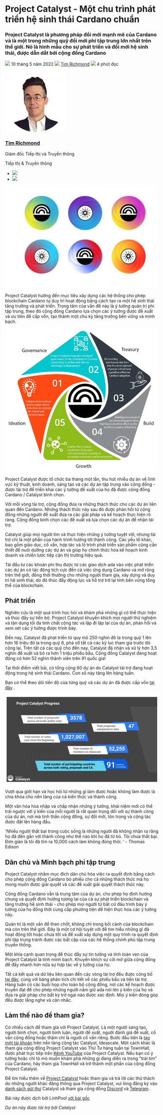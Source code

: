 # Project Catalyst - Một chu trình phát triển hệ sinh thái Cardano chuẩn

### **Project Catalyst là phương pháp đổi mới mạnh mẽ của Cardano và là một trong những quỹ đổi mới phi tập trung lớn nhất trên thế giới. Nó là hình mẫu cho sự phát triển và đổi mới hệ sinh thái, được dẫn dắt bởi cộng đồng Cardano**

![](img/2022-05-10-project-catalyst-a-virtuous-cycle-of-cardano-ecosystem-development-investing-in-great-ideas-to-make-positive-real-world-changes.002.png) 10 tháng 5 năm 2022 ![](img/2022-05-10-project-catalyst-a-virtuous-cycle-of-cardano-ecosystem-development-investing-in-great-ideas-to-make-positive-real-world-changes.002.png) [Tim Richmond](/en/blog/authors/tim-richmond/page-1/) ![](img/2022-05-10-project-catalyst-a-virtuous-cycle-of-cardano-ecosystem-development-investing-in-great-ideas-to-make-positive-real-world-changes.003.png) 4 phút đọc

![Tim Richmond](img/2022-05-10-project-catalyst-a-virtuous-cycle-of-cardano-ecosystem-development-investing-in-great-ideas-to-make-positive-real-world-changes.004.png)[](/en/blog/authors/tim-richmond/page-1/)

### [**Tim Richmond**](/en/blog/authors/tim-richmond/page-1/)

Giám đốc Tiếp thị và Truyền thông

Tiếp thị &amp; Truyền thông

- ![](img/2022-05-10-project-catalyst-a-virtuous-cycle-of-cardano-ecosystem-development-investing-in-great-ideas-to-make-positive-real-world-changes.005.png)[](mailto:tim.richmond@iohk.io "Email")
- ![](img/2022-05-10-project-catalyst-a-virtuous-cycle-of-cardano-ecosystem-development-investing-in-great-ideas-to-make-positive-real-world-changes.006.png)[](https://www.linkedin.com/in/tim--richmond/ "LinkedIn")

![Project Catalyst - Một chu trình phát triển hệ sinh thái Cardano chuẩn](img/2022-05-10-project-catalyst-a-virtuous-cycle-of-cardano-ecosystem-development-investing-in-great-ideas-to-make-positive-real-world-changes.007.jpeg)

Project Catalyst hướng đến mục tiêu xây dựng các hệ thống cho phép blockchain Cardano tự duy trì hoạt động bằng cách tạo ra một hệ sinh thái tăng trưởng và phát triển. Trọng tâm của vấn đề này là ý tưởng quản trị phi tập trung, theo đó cộng đồng Cardano lựa chọn các ý tưởng được đề xuất và ưu tiên để cấp vốn, tạo thành một chu kỳ tăng trưởng bền vững và minh bạch.

![](img/2022-05-10-project-catalyst-a-virtuous-cycle-of-cardano-ecosystem-development-investing-in-great-ideas-to-make-positive-real-world-changes.008.jpeg)

Project Catalyst được tổ chức ba tháng một lần, thu hút nhiều dự án về lĩnh vực kỹ thuật, kinh doanh, sáng tạo và các dự án tập trung vào cộng đồng - được tài trợ để triển khai các ý tưởng đề xuất của họ đã được cộng đồng Cardano / Catalyst bình chọn.

Với mỗi vòng tài trợ, cộng đồng đưa ra những thách thức cho các dự án liên quan đến Cardano. Những thách thức này sau đó được phản hồi từ cộng đồng những người đề xuất đưa ra các giải pháp và kế hoạch thực hiện rõ ràng. Cộng đồng bình chọn các đề xuất và lựa chọn các dự án để nhận tài trợ.

Catalyst giúp mọi người tìm và thực hiện những ý tưởng tuyệt vời, nhưng tài trợ chỉ là một phần của hành trình hướng tới thành công. Các yếu tố khác, bao gồm giáo dục, cố vấn, hợp tác và  lộ trình phát triển sản phẩm cũng cần thiết để nuôi dưỡng các dự án và giúp họ chính thức hóa kế hoạch kinh doanh và chiến lược tiếp cận thị trường hiệu quả.

Tái đầu tư các khoản phí thu được từ các giao dịch ada vào việc phát triển các dự án có tác động tích cực đến cả việc ứng dụng Cardano và mở rộng trên thế giới, đồng thời thưởng cho những người tham gia, xây dựng và duy trì hệ sinh thái, do đó thúc đẩy động lực và hỗ trợ trở lại tính bền vững tổng thể của blockchain.

## **Phát triển**

Nghiên cứu là một quá trình học hỏi và khám phá những gì có thể thực hiện và thúc đẩy sự tiến bộ. Project Catalyst khuyến khích mọi người thử nghiệm và tận dụng tối đa tính chất cộng tác và lặp đi lặp lại của dự án, phản hồi và xem xét các ý tưởng được trình bày.

Đến nay, Catalyst đã phát triển từ quy mô 250 nghìn đô la trong quỹ 1 lên hơn 16 triệu đô la trong quỹ 8, phá vỡ tất cả các kỷ lục tham gia trước đó cộng lại. Trên tất cả các quỹ cho đến nay, Catalyst đã nhận và xử lý hơn 3,5 nghìn đề xuất và bỏ ra hơn 1 triệu phiếu bầu. Cộng đồng Catalyst đang hoạt động có hơn 52 nghìn thành viên trên 91 quốc gia!

Tại thời điểm viết bài, có tổng cộng 60 dự án do Catalyst tài trợ đang hoạt động trong hệ sinh thái Cardano. Con số này tăng lên hàng tuần.

Bạn có thể theo dõi tiến độ của từng quỹ và các dự án đã được cấp vốn [tại đây](https://bit.ly/FundedProjectsReporting) .

![](img/2022-05-10-project-catalyst-a-virtuous-cycle-of-cardano-ecosystem-development-investing-in-great-ideas-to-make-positive-real-world-changes.009.jpeg)

Vượt qua giới hạn và học hỏi từ những gì làm được hoặc không làm được là chìa khóa cho nền tảng của cả kiến thức và thành công.

Một văn hóa hòa nhập và chấp nhận những ý tưởng, khái niệm mới có thể trái ngược với ý kiến của mỗi người là rất quan trọng đối với sự thành công của dự án, nơi mà tinh thần cộng đồng, sự đổi mới, tôn trọng và cộng tác được đặt lên hàng đầu.

'Nhiều người thất bại trong cuộc sống là những người đã không nhận ra rằng họ đã đến gần với thành công như thế nào khi họ đã từ bỏ. Tôi chưa thất bại. Đơn giản là tôi đã tìm ra 10,000 cách làm không đúng thôi. ' - Thomas Edison

## **Dân chủ và Minh bạch phi tập trung**

Project Catalyst nhằm mục đích dân chủ hóa việc ra quyết định bằng cách cho phép cộng đồng Cardano bỏ phiếu cho cả những thách thức mà họ mong muốn được giải quyết và các đề xuất giải quyết thách thức này.

Cộng đồng Cardano vẫn là trung tâm của dự án, cho phép họ định hướng chung và quyết định hướng tương lai của cả sự phát triển blockchain và tăng trưởng hệ sinh thái - cho phép mọi người từ bất cứ đâu trình bày ý tưởng của họ đồng thời cung cấp phương tiện để hiện thực hóa các ý tưởng này.

Quản trị là một vấn đề then chốt, không chỉ trong bối cảnh của blockchain mà còn trên thế giới. Đây là một cơ hội tuyệt vời để tìm hiểu những gì đã hoạt động tốt hoặc chưa tốt và đề xuất xây dựng một quy trình ra quyết định phi tập trung tránh được các bất cập của các hệ thống chính phủ tập trung truyền thống.

Một khía cạnh quan trọng để thúc đẩy sự tin tưởng và tính toàn vẹn của Project Catalyst là tính minh bạch. Khuyến khích sự cởi mở giữa cộng đồng để đẩy nhanh hơn nữa sự hợp tác về ý tưởng của họ.

Tất cả kết quả và dữ liệu liên quan đến các vòng tài trợ đều được công bố [tại đây](https://docs.google.com/spreadsheets/d/1bfnWFa94Y7Zj0G7dtpo9W1nAYGovJbswipxiHT4UE3g/edit#gid=938310766), cùng với bảng phân tích chi tiết về các phiếu bầu và tiền tài trợ. Hàng tuần có các buổi họp cho toàn bộ cộng đồng, nơi các kế hoạch được truyền đạt để cho phép những người nắm giữ ada nói lên ý kiến của họ và đưa ra giải pháp cho bất kỳ trở ngại nào được xác định. Mọi ý kiến đóng góp đều được lắng nghe và cân nhắc.

## **Làm thế nào để tham gia?**

Có nhiều cách để tham gia với Project Catalyst. Là một người sáng tạo, người bình chọn, người bình luận, người đề xuất, người đánh giá đề xuất, cố vấn cộng đồng hoặc thậm chí là người cố vấn riêng. Bước đầu tiên là [tạo một tài khoản](https://cardano.ideascale.com/) trên nền tảng cộng tác Catalyst, Ideascale. Một cách khác là tham gia cộng đồng Project Catalyst vào Thứ Tư hàng tuần tại TownHall, được phát trực tiếp trên [Kênh YouTube](https://www.youtube.com/playlist?list=PLnPTB0CuBOByRhpTUdALq4J89m_h7QqLk) của Project Catalyst. Nếu bạn có ý tưởng hoặc chỉ tò mò muốn khám phá những gì đang diễn ra trong "trái tim" của Cardano, hãy tham gia TownHall và trở thành một phần của cộng đồng Project Catalyst.

Để tìm hiểu thêm về [Project Catalyst](https://iohk.io/en/blog/posts/2021/02/12/our-million-dollar-baby-project-catalyst) hoặc tham gia và trả lời các thử thách do những người khác đăng thông qua Project Catalyst, vui lòng đăng ký vào [danh sách gửi thư](https://bit.ly/3dSZJvx) Catalyst và tham gia cộng đồng [Discord](https://discord.gg/2RnUtK8) và [Telegram](https://t.me/cardanocatalyst) .

Bài này được dịch bởi LinhPool [với bài gốc](https://iohk.io/en/blog/posts/2022/05/10/project-catalyst-a-virtuous-cycle-of-cardano-ecosystem-development-investing-in-great-ideas-to-make-positive-real-world-changes/)

*Dự án này được tài trợ bởi Catalyst*
